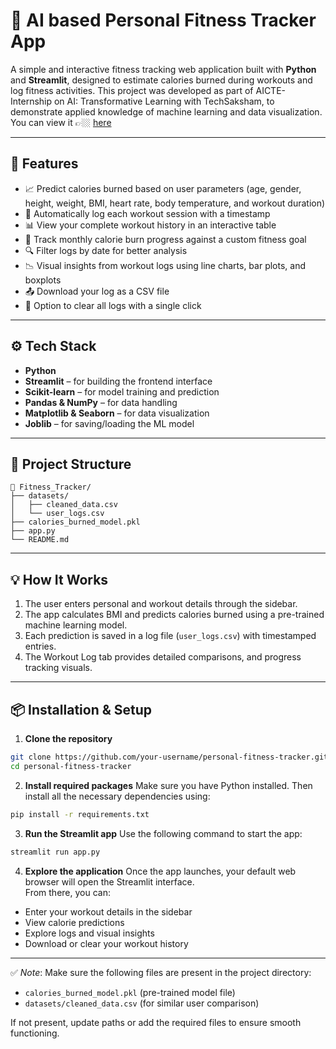 # 💪 AI based Personal Fitness Tracker App

A simple and interactive fitness tracking web application built with **Python** and **Streamlit**, designed to estimate calories burned during workouts and log fitness activities. This project was developed as part of AICTE- Internship on AI: Transformative Learning with TechSaksham, to demonstrate applied knowledge of machine learning and data visualization.
You can view it 👉🏼 [here](https://im-poojitha-ai-based-fitness-tracker-app-dfr7ab.streamlit.app/)

---

## 🚀 Features

- 📈 Predict calories burned based on user parameters (age, gender, height, weight, BMI, heart rate, body temperature, and workout duration)
- 📝 Automatically log each workout session with a timestamp
- 📊 View your complete workout history in an interactive table
- 🎯 Track monthly calorie burn progress against a custom fitness goal
- 🔍 Filter logs by date for better analysis
- 📉 Visual insights from workout logs using line charts, bar plots, and boxplots
- 📤 Download your log as a CSV file
- 🧹 Option to clear all logs with a single click

---

## ⚙️ Tech Stack

- **Python**
- **Streamlit** – for building the frontend interface
- **Scikit-learn** – for model training and prediction
- **Pandas & NumPy** – for data handling
- **Matplotlib & Seaborn** – for data visualization
- **Joblib** – for saving/loading the ML model

---

## 📂 Project Structure
```
📁 Fitness_Tracker/ 
├── datasets/
│   ├── cleaned_data.csv 
│   └── user_logs.csv 
├── calories_burned_model.pkl 
├── app.py 
└── README.md
```

---

## 💡 How It Works

1. The user enters personal and workout details through the sidebar.
2. The app calculates BMI and predicts calories burned using a pre-trained machine learning model.
3. Each prediction is saved in a log file (`user_logs.csv`) with timestamped entries.
4. The Workout Log tab provides detailed comparisons, and progress tracking visuals.

---

## 📦 Installation & Setup

1. **Clone the repository**
```bash
git clone https://github.com/your-username/personal-fitness-tracker.git
cd personal-fitness-tracker
```

2. **Install required packages**
Make sure you have Python installed. Then install all the necessary dependencies using:
```bash
pip install -r requirements.txt
```

3. **Run the Streamlit app**
Use the following command to start the app:
```bash
streamlit run app.py
```

4. **Explore the application**
Once the app launches, your default web browser will open the Streamlit interface.  
From there, you can:
- Enter your workout details in the sidebar
- View calorie predictions
- Explore logs and visual insights
- Download or clear your workout history

---

✅ *Note*: Make sure the following files are present in the project directory:
- `calories_burned_model.pkl` (pre-trained model file)
- `datasets/cleaned_data.csv` (for similar user comparison)

If not present, update paths or add the required files to ensure smooth functioning.
